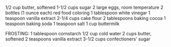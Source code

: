 1/2 cup butter, softened
1-1/2 cups sugar
2 large eggs, room temperature
2 bottles (1 ounce each) red food coloring
1 tablespoon white vinegar
1 teaspoon vanilla extract
2-1/4 cups cake flour
2 tablespoons baking cocoa
1 teaspoon baking soda
1 teaspoon salt
1 cup buttermilk

FROSTING:
1 tablespoon cornstarch
1/2 cup cold water
2 cups butter, softened
2 teaspoons vanilla extract
3-1/2 cups confectioners' sugar